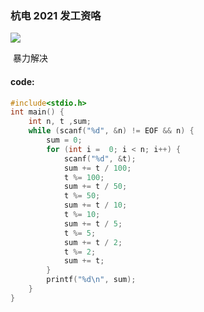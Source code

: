 ### 杭电 2021 发工资咯

![](https://wcowboy-1258563652.cos.ap-chengdu.myqcloud.com/img/2021%20%E5%8F%91%E5%B7%A5%E8%B5%84%E5%92%AF.png)

​	暴力解决

#### code:

```c
#include<stdio.h>
int main() {
	int n, t ,sum;
	while (scanf("%d", &n) != EOF && n) {
		sum = 0;
		for (int i =  0; i < n; i++) {
			scanf("%d", &t);
			sum += t / 100;
			t %= 100;
			sum += t / 50;
			t %= 50;
			sum += t / 10;
			t %= 10;
			sum += t / 5;
			t %= 5;
			sum += t / 2;
			t %= 2;
			sum += t;
		}
		printf("%d\n", sum);
	}
}

```



